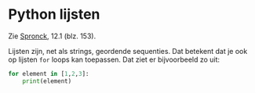 # Python lijsten
Zie [Spronck](http://www.spronck.net/pythonbook/pythonboek.pdf), 12.1 (blz. 153).

Lijsten zijn, net als strings, geordende sequenties. Dat betekent dat je ook op lijsten `for` loops kan toepassen. Dat ziet er bijvoorbeeld zo uit:

```python
for element in [1,2,3]:
    print(element)
```
